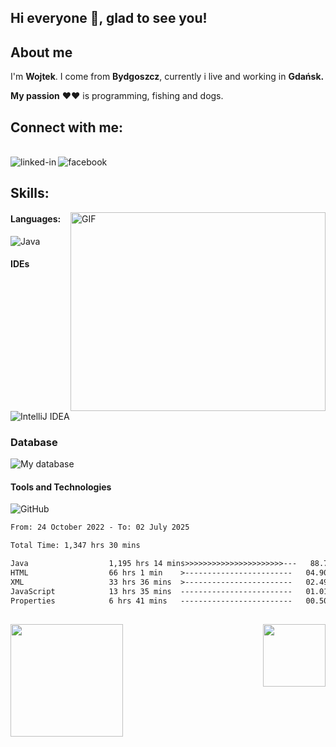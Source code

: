 ## **Hi everyone 👋, glad to see you!** &nbsp; <img src="https://komarev.com/ghpvc/?username=WJarze&style=flat-square&color=blue" alt=""/>

## About me

I'm  **Wojtek**.
I come from **Bydgoszcz**, currently i live and working in **Gdańsk.** 

**My passion** ♥♥ is programming, fishing and dogs.

## Connect with me:

<br>[<img align="left" alt="linked-in" src="https://img.shields.io/badge/linkedin-%230077B5.svg?&style=for-the-badge&logo=linkedin&logoColor=white" />](https://www.linkedin.com/in/wojciech-jarzębski-240805254/)[<img align="left" alt="facebook" src="https://img.shields.io/badge/facebook-%231877F2.svg?&style=for-the-badge&logo=facebook&logoColor=white" />](https://www.facebook.com/wojtekJ4/)<br>

## Skills:
<img align="right" alt="GIF" src="https://github.com/Gapur/Gapur/blob/main/assets/coding.gif?raw=true" width="408" height="318" />


#### Languages:

![Java](https://skillicons.dev/icons?i=java&theme=light)

#### IDEs

![IntelliJ IDEA](https://skillicons.dev/icons?i=idea,visualstudio&theme=light)

### Database

![My database](https://skillicons.dev/icons?i=mongo,mysql&theme=light)

#### Tools and Technologies

![GitHub](https://skillicons.dev/icons?i=spring,hibernate,maven,bootstrap,docker,html,css,github,git,arduino&theme=light)


<!--START_SECTION:waka-->

```txt
From: 24 October 2022 - To: 02 July 2025

Total Time: 1,347 hrs 30 mins

Java                  1,195 hrs 14 mins>>>>>>>>>>>>>>>>>>>>>>---   88.70 %
HTML                  66 hrs 1 min    >------------------------   04.90 %
XML                   33 hrs 36 mins  >------------------------   02.49 %
JavaScript            13 hrs 35 mins  -------------------------   01.01 %
Properties            6 hrs 41 mins   -------------------------   00.50 %
```

<!--END_SECTION:waka-->
##
<p>
  <img height="180em" src="https://github-readme-stats.vercel.app/api?username=WJarze&show_icons=true&hide_border=true&&count_private=true&include_all_commits=true" />
  <img align="right" height="100em" src="https://github-readme-stats.vercel.app/api/top-langs/?username=WJarze&exclude_repo=KNN-Image-Classification&show_icons=true&hide_border=true&layout=compact&langs_count=8"/>
</p>
